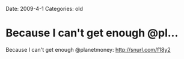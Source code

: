 Date: 2009-4-1
Categories: old

# Because I can't get enough @pl...

Because I can't get enough @planetmoney: <a href="http://snurl.com/f18y2" rel="nofollow">http://snurl.com/f18y2</a>
